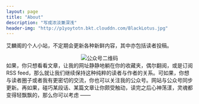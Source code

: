 ```yaml
---
layout: page
title: "About"
description: "写成浓淡兼深浅"
header-img: "http://p1yoytotn.bkt.clouddn.com/BlackLotus.jpg"
---
```


艾麟阁的个人小站，不定期会更新各种新鲜内容，其中亦包括读者投稿。
<div align="center"><img src="http://p1yoytotn.bkt.clouddn.com/%E5%85%AC%E4%BC%97%E5%8F%B7%E4%BA%8C%E7%BB%B4%E7%A0%81.jpg" alt="公众号二维码" /></div>
如果，你只想看看文章，让我的网址静静地躺在你的收藏夹，偶尔翻阅，或是订阅RSS feed，那么就让我们继续保持这种纯粹的读者与作者的关系。可如果，你想与读者圈子或者我有更密切的交流，你也可以关注我的公众号。网站与公众号同步更新。再如果，碰巧某段话、某篇文章让你颇受触动，读完之后心神荡漾，灵魂都变得轻飘飘的，那么你可以考虑 ——
<br><br><br><br><br><br><br><br><br><br><br><br><br><br><br><br><br>
<div align="center"><img src="http://p1yoytotn.bkt.clouddn.com/%E6%89%93%E8%B5%8F%E7%A0%81.JPG" alt="" /></div>
